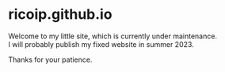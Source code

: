 # ricoip.github.io

Welcome to my little site, which is currently under maintenance.  
I will probably publish my fixed website in summer 2023.

Thanks for your patience.